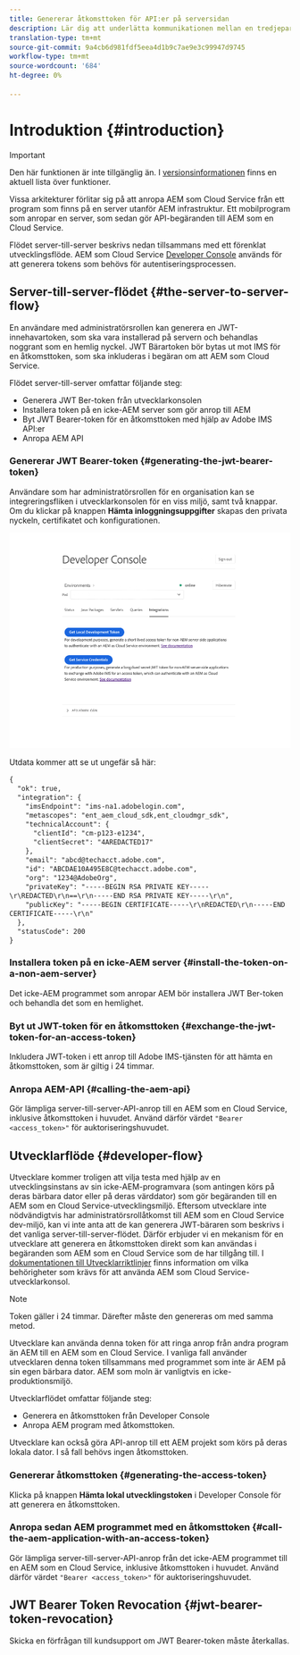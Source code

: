 ```yaml
---
title: Genererar åtkomsttoken för API:er på serversidan
description: Lär dig att underlätta kommunikationen mellan en tredjepartsserver och AEM som en Cloud Service genom att generera en säker JWT-token
translation-type: tm+mt
source-git-commit: 9a4cb6d981fdf5eea4d1b9c7ae9e3c99947d9745
workflow-type: tm+mt
source-wordcount: '684'
ht-degree: 0%

---
```



# Introduktion {#introduction}

>[!IMPORTANT]
>
>Den här funktionen är inte tillgänglig än. I [versionsinformationen](/help/release-notes/release-notes-cloud/release-notes-current.md) finns en aktuell lista över funktioner.

Vissa arkitekturer förlitar sig på att anropa AEM som Cloud Service från ett program som finns på en server utanför AEM infrastruktur. Ett mobilprogram som anropar en server, som sedan gör API-begäranden till AEM som en Cloud Service.

Flödet server-till-server beskrivs nedan tillsammans med ett förenklat utvecklingsflöde. AEM som Cloud Service [Developer Console](development-guidelines.md#crxde-lite-and-developer-console) används för att generera tokens som behövs för autentiseringsprocessen.

## Server-till-server-flödet {#the-server-to-server-flow}

En användare med administratörsrollen kan generera en JWT-innehavartoken, som ska vara installerad på servern och behandlas noggrant som en hemlig nyckel. JWT Bärartoken bör bytas ut mot IMS för en åtkomsttoken, som ska inkluderas i begäran om att AEM som Cloud Service.

Flödet server-till-server omfattar följande steg:

* Generera JWT Ber-token från utvecklarkonsolen
* Installera token på en icke-AEM server som gör anrop till AEM
* Byt JWT Bearer-token för en åtkomsttoken med hjälp av Adobe IMS API:er
* Anropa AEM API

### Genererar JWT Bearer-token {#generating-the-jwt-bearer-token}

Användare som har administratörsrollen för en organisation kan se integreringsfliken i utvecklarkonsolen för en viss miljö, samt två knappar. Om du klickar på knappen **Hämta inloggningsuppgifter** skapas den privata nyckeln, certifikatet och konfigurationen.

![JWT-generering](assets/JWTtoken3.png)

Utdata kommer att se ut ungefär så här:

```
{
  "ok": true,
  "integration": {
    "imsEndpoint": "ims-na1.adobelogin.com",
    "metascopes": "ent_aem_cloud_sdk,ent_cloudmgr_sdk",
    "technicalAccount": {
      "clientId": "cm-p123-e1234",
      "clientSecret": "4AREDACTED17"
    },
    "email": "abcd@techacct.adobe.com",
    "id": "ABCDAE10A495E8C@techacct.adobe.com",
    "org": "1234@AdobeOrg",
    "privateKey": "-----BEGIN RSA PRIVATE KEY-----\r\REDACTED\r\n==\r\n-----END RSA PRIVATE KEY-----\r\n",
    "publicKey": "-----BEGIN CERTIFICATE-----\r\nREDACTED\r\n-----END CERTIFICATE-----\r\n"
  },
  "statusCode": 200
}
```

### Installera token på en icke-AEM server {#install-the-token-on-a-non-aem-server}

Det icke-AEM programmet som anropar AEM bör installera JWT Ber-token och behandla det som en hemlighet.

### Byt ut JWT-token för en åtkomsttoken {#exchange-the-jwt-token-for-an-access-token}

Inkludera JWT-token i ett anrop till Adobe IMS-tjänsten för att hämta en åtkomsttoken, som är giltig i 24 timmar.

### Anropa AEM-API {#calling-the-aem-api}

Gör lämpliga server-till-server-API-anrop till en AEM som en Cloud Service, inklusive åtkomsttoken i huvudet. Använd därför värdet `"Bearer <access_token>"` för auktoriseringshuvudet.

<!-- ### Code Samples {#code-samples}

https://git.corp.adobe.com/boston/skyline-api-client-lib (internal note: URL will change to public git repo before we publish) contains client libraries written in node.js that will exchange the JSON outputted by the developer console for an access token. -->

## Utvecklarflöde {#developer-flow}

Utvecklare kommer troligen att vilja testa med hjälp av en utvecklingsinstans av sin icke-AEM-programvara (som antingen körs på deras bärbara dator eller på deras värddator) som gör begäranden till en AEM som en Cloud Service-utvecklingsmiljö. Eftersom utvecklare inte nödvändigtvis har administratörsrollåtkomst till AEM som en Cloud Service dev-miljö, kan vi inte anta att de kan generera JWT-bäraren som beskrivs i det vanliga server-till-server-flödet. Därför erbjuder vi en mekanism för en utvecklare att generera en åtkomsttoken direkt som kan användas i begäranden som AEM som en Cloud Service som de har tillgång till. I [dokumentationen till Utvecklarriktlinjer](/help/implementing/developing/introduction/development-guidelines.md) finns information om vilka behörigheter som krävs för att använda AEM som Cloud Service-utvecklarkonsol.

>[!NOTE]
>
>Token gäller i 24 timmar. Därefter måste den genereras om med samma metod.

Utvecklare kan använda denna token för att ringa anrop från andra program än AEM till en AEM som en Cloud Service. I vanliga fall använder utvecklaren denna token tillsammans med programmet som inte är AEM på sin egen bärbara dator. AEM som moln är vanligtvis en icke-produktionsmiljö.

Utvecklarflödet omfattar följande steg:

* Generera en åtkomsttoken från Developer Console
* Anropa AEM program med åtkomsttoken.

Utvecklare kan också göra API-anrop till ett AEM projekt som körs på deras lokala dator. I så fall behövs ingen åtkomsttoken.

### Genererar åtkomsttoken {#generating-the-access-token}

Klicka på knappen **Hämta lokal utvecklingstoken** i Developer Console för att generera en åtkomsttoken.

### Anropa sedan AEM programmet med en åtkomsttoken {#call-the-aem-application-with-an-access-token}

Gör lämpliga server-till-server-API-anrop från det icke-AEM programmet till en AEM som en Cloud Service, inklusive åtkomsttoken i huvudet. Använd därför värdet `"Bearer <access_token>"` för auktoriseringshuvudet.

## JWT Bearer Token Revocation {#jwt-bearer-token-revocation}

Skicka en förfrågan till kundsupport om JWT Bearer-token måste återkallas.